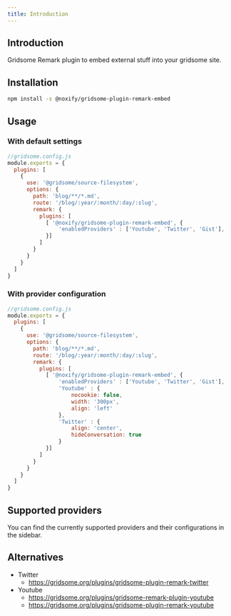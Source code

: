 ```yaml
---
title: Introduction
---
```


## Introduction

Gridsome Remark plugin to embed external stuff into your gridsome site.

## Installation

```sh
npm install -s @noxify/gridsome-plugin-remark-embed
```

## Usage


### With default settings

```js
//gridsome.config.js
module.exports = {
  plugins: [
    {
      use: '@gridsome/source-filesystem',
      options: {
        path: 'blog/**/*.md',
        route: '/blog/:year/:month/:day/:slug',
        remark: {
          plugins: [
            [ '@noxify/gridsome-plugin-remark-embed', {
                'enabledProviders' : ['Youtube', 'Twitter', 'Gist'],
            }]
          ]
        }
      }
    }
  ]
}
```

### With provider configuration

```js
//gridsome.config.js
module.exports = {
  plugins: [
    {
      use: '@gridsome/source-filesystem',
      options: {
        path: 'blog/**/*.md',
        route: '/blog/:year/:month/:day/:slug',
        remark: {
          plugins: [
            [ '@noxify/gridsome-plugin-remark-embed', {
                'enabledProviders' : ['Youtube', 'Twitter', 'Gist'],
                'Youtube' : {
                    nocookie: false,
                    width: '300px',
                    align: 'left'
                },
                'Twitter' : {
                    align: 'center',
                    hideConversation: true
                }
            }]
          ]
        }
      }
    }
  ]
}
```

## Supported providers

You can find the currently supported providers and their configurations in the sidebar.

## Alternatives

* Twitter
  * https://gridsome.org/plugins/gridsome-plugin-remark-twitter
* Youtube
  * https://gridsome.org/plugins/gridsome-remark-plugin-youtube
  * https://gridsome.org/plugins/gridsome-plugin-remark-youtube